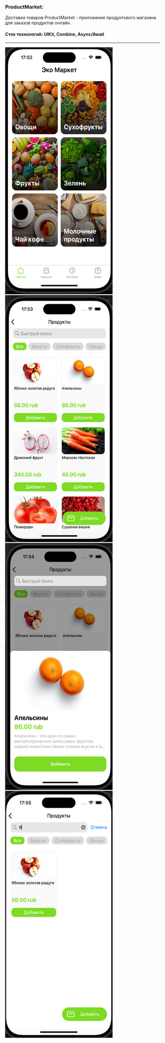 ### ProductMarket:
Доставка товаров ProductMarket - приложение продуктового магазина для заказов продуктов онлайн.

#### Стек технологий: UIKit, Combine, Async/Await

---

<div align="left">
  <img src="https://github.com/Polychh/ProductMarket/blob/main/Main.png" width="350" height="800"/>
</div>
<div align="left">
  <img src="https://github.com/Polychh/ProductMarket/blob/main/Category.png" width="350" height="800"/>
</div>
<div align="left">
  <img src="https://github.com/Polychh/ProductMarket/blob/main/DetailCard.png" width="350" height="800"/>
</div>
<div align="left">
  <img src="https://github.com/Polychh/ProductMarket/blob/main/Search.png" width="350" height="800"/>
</div>
